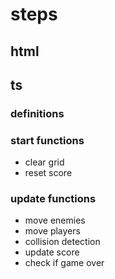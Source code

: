 # steps

## html

<!-- - layout html -->

## ts

### definitions

<!-- - define variables -->
<!-- - define doc elements  -->
<!-- - and add listeners -->

### start functions

- clear grid
  <!-- - create grid -->
  <!-- - generate random position for player -->
  <!-- - generate random position for coin -->
  <!-- - generate random position for enemies -->
  <!-- - place player -->
  <!-- - place coins -->
  <!-- - place enemies -->
- reset score

### update functions

- move enemies
- move players
- collision detection
- update score
- check if game over

